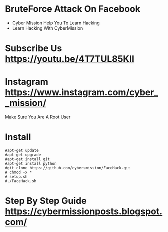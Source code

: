 # BruteForce Attack On Facebook
* Cyber Mission Help You To Learn Hacking
* Learn Hacking With CyberMission

# Subscribe Us https://youtu.be/4T7TUL85KII
# Instagram https://www.instagram.com/cyber__mission/

 Make Sure You Are A Root User
# Install
`````
#apt-get update
#apt-get upgrade
#apt-get install git
#apt-get install python
#git clone https://github.com/cybersmission/FaceHack.git
# chmod +x *
# setup.sh
#./FaceHack.sh
`````
# Step By Step Guide https://cybermissionposts.blogspot.com/

